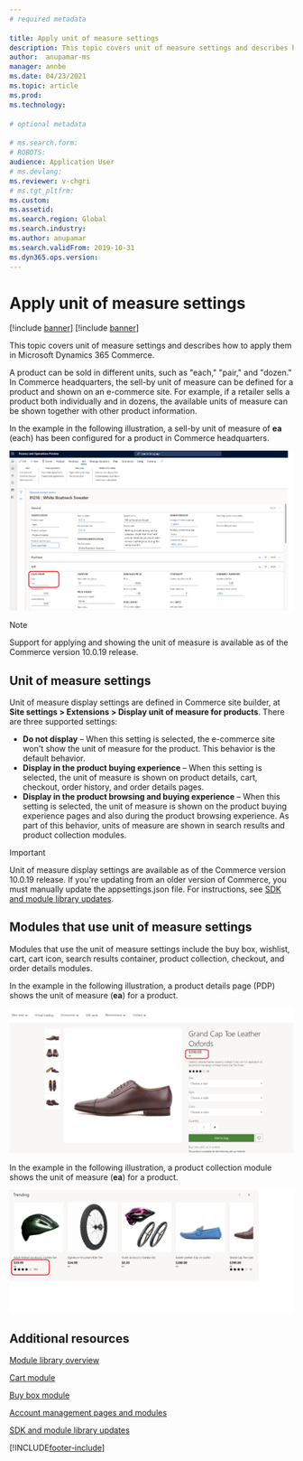 ```yaml
---
# required metadata

title: Apply unit of measure settings
description: This topic covers unit of measure settings and describes how to apply them in Microsoft Dynamics 365 Commerce.
author:  anupamar-ms
manager: annbe
ms.date: 04/23/2021
ms.topic: article
ms.prod: 
ms.technology: 

# optional metadata

# ms.search.form: 
# ROBOTS: 
audience: Application User
# ms.devlang: 
ms.reviewer: v-chgri
# ms.tgt_pltfrm: 
ms.custom: 
ms.assetid: 
ms.search.region: Global
ms.search.industry: 
ms.author: anupamar
ms.search.validFrom: 2019-10-31
ms.dyn365.ops.version: 
---
```


# Apply unit of measure settings

[!include [banner](includes/banner.md)]
[!include [banner](includes/preview-banner.md)]

This topic covers unit of measure settings and describes how to apply them in Microsoft Dynamics 365 Commerce.

A product can be sold in different units, such as "each," "pair," and "dozen." In Commerce headquarters, the sell-by unit of measure can be defined for a product and shown on an e-commerce site. For example, if a retailer sells a product both individually and in dozens, the available units of measure can be shown together with other product information.

In the example in the following illustration, a sell-by unit of measure of **ea** (each) has been configured for a product in Commerce headquarters.

![Example of a product that is configured with a unit of measure in Commerce headquarters](./media/Productunit-headquarters.PNG)

> [!NOTE]
> Support for applying and showing the unit of measure is available as of the Commerce version 10.0.19 release.

## Unit of measure settings

Unit of measure display settings are defined in Commerce site builder, at **Site settings \> Extensions \> Display unit of measure for products**. There are three supported settings:

- **Do not display** – When this setting is selected, the e-commerce site won't show the unit of measure for the product. This behavior is the default behavior.
- **Display in the product buying experience** – When this setting is selected, the unit of measure is shown on product details, cart, checkout, order history, and order details pages.
- **Display in the product browsing and buying experience** – When this setting is selected, the unit of measure is shown on the product buying experience pages and also during the product browsing experience. As part of this behavior, units of measure are shown in search results and product collection modules.

> [!IMPORTANT]
> Unit of measure display settings are available as of the Commerce version 10.0.19 release. If you're updating from an older version of Commerce, you must manually update the appsettings.json file. For instructions, see [SDK and module library updates](e-commerce-extensibility/sdk-updates.md#update-the-appsettingsjson-file).

## Modules that use unit of measure settings

Modules that use the unit of measure settings include the buy box, wishlist, cart, cart icon, search results container, product collection, checkout, and order details modules.

In the example in the following illustration, a product details page (PDP) shows the unit of measure (**ea**) for a product.

![Example of a PDP that shows the unit of measure](./media/Productunit-PDP.png)

In the example in the following illustration, a product collection module shows the unit of measure (**ea**) for a product.

![Example of a product collection module that shows the unit of measure](./media/Productunit-productcollection.png)

## Additional resources

[Module library overview](starter-kit-overview.md)

[Cart module](add-cart-module.md)

[Buy box module](add-buy-box.md)

[Account management pages and modules](account-management.md)

[SDK and module library updates](e-commerce-extensibility/sdk-updates.md)

[!INCLUDE[footer-include](../includes/footer-banner.md)]
